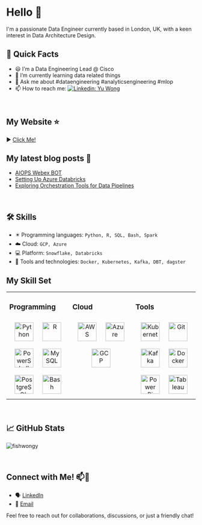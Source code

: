 # Hello 👋
I'm a passionate Data Engineer currently based in London, UK, with a keen interest in Data Architecture Design.

## 🚀 Quick Facts
- 😃 I’m a Data Engineering Lead @ Cisco
- 🌱 I’m currently learning data related things
- 💬 Ask me about #dataengineering #analyticsengineering #mlop
- 📫 How to reach me: [![Linkedin: Yu Wong](https://img.shields.io/badge/-yuwong-blue?style=flat-square&logo=Linkedin&logoColor=white&link=https://www.linkedin.com/in/%F0%9F%92%BB-yu-wong-981612142/)](https://www.linkedin.com/in/%F0%9F%92%BB-yu-wong-981612142/)

<br/> 

## My Website ⭐
▶ [Click Me!](https://fishwongy.github.io/)

## My latest blog posts 📓
- [AIOPS Webex BOT](https://fishwongy.github.io/post/20231228_aiwebexbot/)
- [Setting Up Azure Databricks](https://fishwongy.github.io/post/20231023_azuredatabricks/)
- [Exploring Orchestration Tools for Data Pipelines](https://fishwongy.github.io/post/20230625_orchestrationtool/)

<br/> 

## 🛠️ Skills
- ✴️ Programming languages: `Python, R, SQL, Bash, Spark`
- ☁️ Cloud: `GCP, Azure`
- 💻 Platform: `Snowflake, Databricks`
- 💼 Tools and technologies: `Docker, Kubernetes, Kafka, DBT, dagster`


## My Skill Set  
<table><tr><td valign="top" width="33%">



### Programming  
<div align="center">  
<a href="https://www.python.org/" target="_blank"><img style="margin: 10px" src="https://profilinator.rishav.dev/skills-assets/python-original.svg" alt="Python" height="50" /></a>  
<a href="https://www.r-project.org/" target="_blank"><img style="margin: 10px" src="https://profilinator.rishav.dev/skills-assets/r.svg" alt="R" height="50" /></a>  
<a href="https://docs.microsoft.com/en-us/powershell/" target="_blank"><img style="margin: 10px" src="https://profilinator.rishav.dev/skills-assets/powershell.png" alt="PowerShell" height="50" /></a>  
<a href="https://www.mysql.com/" target="_blank"><img style="margin: 10px" src="https://profilinator.rishav.dev/skills-assets/mysql-original-wordmark.svg" alt="MySQL" height="50" /></a>  
<a href="https://www.postgresql.org/" target="_blank"><img style="margin: 10px" src="https://profilinator.rishav.dev/skills-assets/postgresql-original-wordmark.svg" alt="PostgreSQL" height="50" /></a>  
<a href="https://www.gnu.org/software/bash/" target="_blank"><img style="margin: 10px" src="https://profilinator.rishav.dev/skills-assets/gnu_bash-icon.svg" alt="Bash" height="50" /></a>  
</div>

</td><td valign="top" width="33%">



### Cloud  
<div align="center">  
<a href="https://aws.amazon.com/" target="_blank"><img style="margin: 10px" src="https://profilinator.rishav.dev/skills-assets/amazonwebservices-original-wordmark.svg" alt="AWS" height="50" /></a>  
<a href="https://azure.microsoft.com/en-in/" target="_blank"><img style="margin: 10px" src="https://profilinator.rishav.dev/skills-assets/microsoft_azure-icon.svg" alt="Azure" height="50" /></a>  
<a href="https://cloud.google.com/" target="_blank"><img style="margin: 10px" src="https://profilinator.rishav.dev/skills-assets/google_cloud-icon.svg" alt="GCP" height="50" /></a>  
</div>

</td><td valign="top" width="33%">



### Tools  
<div align="center">  
<a href="https://kubernetes.io/" target="_blank"><img style="margin: 10px" src="https://profilinator.rishav.dev/skills-assets/kubernetes-icon.svg" alt="Kubernetes" height="50" /></a>  
<a href="https://github.com/" target="_blank"><img style="margin: 10px" src="https://profilinator.rishav.dev/skills-assets/git-scm-icon.svg" alt="Git" height="50" /></a>  
<a href="https://kafka.apache.org/" target="_blank"><img style="margin: 10px" src="https://profilinator.rishav.dev/skills-assets/apache_kafka-icon.svg" alt="Kafka" height="50" /></a>  
<a href="https://www.docker.com/" target="_blank"><img style="margin: 10px" src="https://profilinator.rishav.dev/skills-assets/docker-original-wordmark.svg" alt="Docker" height="50" /></a>  
<a href="https://powerbi.microsoft.com/en-us/" target="_blank"><img style="margin: 10px" src="https://profilinator.rishav.dev/skills-assets/powerbi.png" alt="Power Bi" height="50" /></a>  
<a href="https://www.tableau.com/" target="_blank"><img style="margin: 10px" src="https://profilinator.rishav.dev/skills-assets/tableau.svg" alt="Tableau" height="50" /></a>  
</div>

</td></tr></table>  

<br/>  

## 📈 GitHub Stats

<p><img align="center" src="https://github-readme-streak-stats.herokuapp.com/?user=fishwongy&&theme=tokyonight" alt="fishwongy" /></p>


<br/> 

## Connect with Me! 📫💬
- 🗣️ [LinkedIn](https://www.linkedin.com/in/%F0%9F%92%BB-yu-wong-981612142/)
- 📧 [Email](yuawong@cisco.com)

Feel free to reach out for collaborations, discussions, or just a friendly chat!

